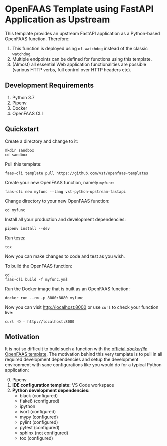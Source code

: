 # OpenFAAS Template using FastAPI Application as Upstream

This template provides an upstream FastAPI application as a
Python-based OpenFAAS function. Therefore:

1. This function is deployed using `of-watchdog` instead of the classic `watchdog`.
2. Multiple endpoints can be defined for functions using this template.
3. (Almost) all essential Web application functionalities are possible
   (various HTTP verbs, full control over HTTP headers etc).

## Development Requirements

1. Python 3.7
2. Pipenv
3. Docker
4. OpenFAAS CLI

## Quickstart

Create a directory and change to it:

```
mkdir sandbox
cd sandbox
```

Pull this template:

```
faas-cli template pull https://github.com/vst/openfaas-templates
```

Create your new OpenFAAS function, namely `myfunc`:

```
faas-cli new myfunc --lang vst-python-upstream-fastapi
```

Change directory to your new OpenFAAS function:

```
cd myfunc
```

Install all your production and development dependencies:

```
pipenv install --dev
```

Run tests:

```
tox
```

Now you can make changes to code and test as you wish.

To build the OpenFAAS function:

```
cd ..
faas-cli build -f myfunc.yml
```

Run the Docker image that is built as an OpenFAAS function:

```
docker run --rm -p 8000:8080 myfunc
```

Now you can visit [http://localhost:8000](http://localhost:8000) or use `curl` to check your function live:

```
curl -D - http://localhost:8000
```

## Motivation

It is not so difficult to build such a function with the [official
*dockerfile* OpenFAAS
template](https://github.com/openfaas/templates/tree/master/template/dockerfile). The
motivation behind this very template is to pull in all required
development dependencies and setup the development environment with
sane configurations like you would do for a typical Python
application:

0. Pipenv
1. **IDE configuration template:** VS Code workspace
2. **Python development dependencies:**
    - black (configured)
    - flake8 (configured)
    - ipython
    - isort (configured)
    - mypy (configured)
    - pylint (configured)
    - pytest (configured)
    - sphinx (not configured)
    - tox (configured)
